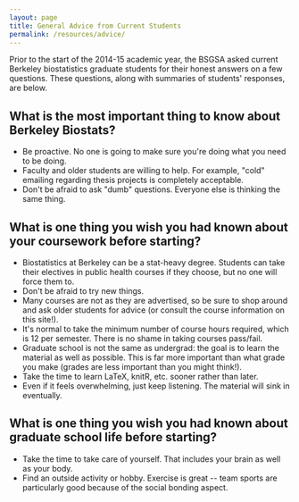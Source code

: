 ```yaml
---
layout: page
title: General Advice from Current Students
permalink: /resources/advice/
---
```


Prior to the start of the 2014-15 academic year, the BSGSA asked current Berkeley biostatistics graduate students for their honest answers on a few questions. These questions, along with summaries of students' responses, are below.

## What is the most important thing to know about Berkeley Biostats?

* Be proactive. No one is going to make sure you're doing what you need to be doing.
* Faculty and older students are willing to help. For example, "cold" emailing regarding thesis projects is completely acceptable.
* Don't be afraid to ask "dumb" questions. Everyone else is thinking the same thing.

## What is one thing you wish you had known about your coursework before starting?

* Biostatistics at Berkeley can be a stat-heavy degree. Students can take their electives in public health courses if they choose, but no one will force them to.
* Don't be afraid to try new things.
* Many courses are not as they are advertised, so be sure to shop around and ask older students for advice (or consult the course information on this site!).
* It's normal to take the minimum number of course hours required, which is 12 per semester. There is no shame in taking courses pass/fail.
* Graduate school is not the same as undergrad: the goal is to learn the material as well as possible. This is far more important than what grade you make (grades are less important than you might think!).
* Take the time to learn LaTeX, knitR, etc. sooner rather than later.
* Even if it feels overwhelming, just keep listening. The material will sink in eventually.

## What is one thing you wish you had known about graduate school life before starting?

* Take the time to take care of yourself. That includes your brain as well as your body.
* Find an outside activity or hobby. Exercise is great -- team sports are particularly good because of the social bonding aspect.
